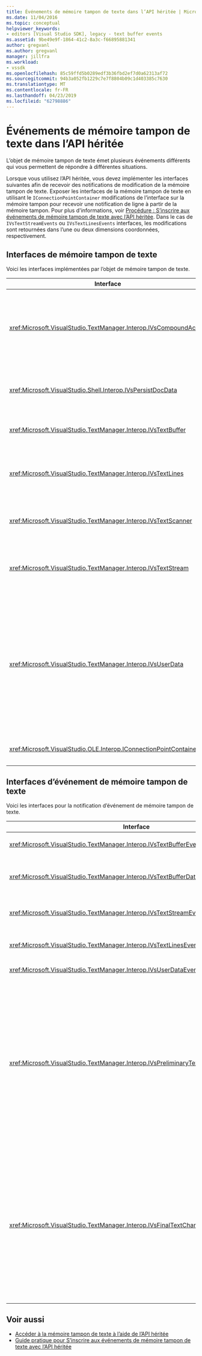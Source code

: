 ```yaml
---
title: Événements de mémoire tampon de texte dans l’API héritée | Microsoft Docs
ms.date: 11/04/2016
ms.topic: conceptual
helpviewer_keywords:
- editors [Visual Studio SDK], legacy - text buffer events
ms.assetid: 9be49e9f-1864-41c2-8a3c-f66895881341
author: gregvanl
ms.author: gregvanl
manager: jillfra
ms.workload:
- vssdk
ms.openlocfilehash: 85c59ffd5b0289edf3b36fbd2ef7d0a62313af72
ms.sourcegitcommit: 94b3a052fb1229c7e7f8804b09c1d403385c7630
ms.translationtype: MT
ms.contentlocale: fr-FR
ms.lasthandoff: 04/23/2019
ms.locfileid: "62798886"
---
```

# <a name="text-buffer-events-in-the-legacy-api"></a>Événements de mémoire tampon de texte dans l’API héritée
L’objet de mémoire tampon de texte émet plusieurs événements différents qui vous permettent de répondre à différentes situations.

 Lorsque vous utilisez l’API héritée, vous devez implémenter les interfaces suivantes afin de recevoir des notifications de modification de la mémoire tampon de texte. Exposer les interfaces de la mémoire tampon de texte en utilisant le `IConnectionPointContainer` modifications de l’interface sur la mémoire tampon pour recevoir une notification de ligne à partir de la mémoire tampon. Pour plus d'informations, voir [Procédure : S’inscrire aux événements de mémoire tampon de texte avec l’API héritée](../extensibility/how-to-register-for-text-buffer-events-with-the-legacy-api.md). Dans le cas de `IVsTextStreamEvents` ou `IVsTextLinesEvents` interfaces, les modifications sont retournées dans l’une ou deux dimensions coordonnées, respectivement.

## <a name="text-buffer-interfaces"></a>Interfaces de mémoire tampon de texte
 Voici les interfaces implémentées par l’objet de mémoire tampon de texte.

|Interface|Description|
|---------------|-----------------|
|<xref:Microsoft.VisualStudio.TextManager.Interop.IVsCompoundAction>|Permet la création d’actions composites (autrement dit, les actions qui sont regroupées dans une unité d’annulation/de rétablissement unique).|
|<xref:Microsoft.VisualStudio.Shell.Interop.IVsPersistDocData>|Active la persistance des données de document gérées par la mémoire tampon de texte.|
|<xref:Microsoft.VisualStudio.TextManager.Interop.IVsTextBuffer>|Fournit des services de base ; utilisé par de nombreux clients.|
|<xref:Microsoft.VisualStudio.TextManager.Interop.IVsTextLines>|Fournit lire et écrire des fonctionnalités à l’aide de coordonnées à deux dimensions. Hérite de `IVsTextBuffer`.|
|<xref:Microsoft.VisualStudio.TextManager.Interop.IVsTextScanner>|Offre un accès séquentiel, orienté flux et à du texte dans la mémoire tampon rapide.|
|<xref:Microsoft.VisualStudio.TextManager.Interop.IVsTextStream>|Fournit lire et écrire des fonctionnalités à l’aide des coordonnées unidimensionnelles. Hérite de `IVsTextBuffer`.|
|<xref:Microsoft.VisualStudio.TextManager.Interop.IVsUserData>|Fournit l’accès à une collection générique de propriétés. La propriété la plus importante est le nom ou le moniker, de la mémoire tampon. Vous pouvez stocker vos propres données aléatoires dans la mémoire tampon avec cette interface par la création d’un GUID et l’utiliser en tant que clé.|
|<xref:Microsoft.VisualStudio.OLE.Interop.IConnectionPointContainer>|Prend en charge les points de connexion pour les événements.|

## <a name="text-buffer-event-interfaces"></a>Interfaces d’événement de mémoire tampon de texte
 Voici les interfaces pour la notification d’événement de mémoire tampon de texte.

|Interface|Description|
|---------------|-----------------|
|<xref:Microsoft.VisualStudio.TextManager.Interop.IVsTextBufferEvents>|Avertit les clients lorsqu’un nouveau service de langage est associé à une mémoire tampon de texte.|
|<xref:Microsoft.VisualStudio.TextManager.Interop.IVsTextBufferDataEvents>|Avertit les clients lors de la mémoire tampon de texte est initialisée et lorsque des modifications sont apportées aux données dans la mémoire tampon de texte.|
|<xref:Microsoft.VisualStudio.TextManager.Interop.IVsTextStreamEvents>|Avertit les clients des modifications apportées à la mémoire tampon sous-jacente dans les coordonnées unidimensionnelles.|
|<xref:Microsoft.VisualStudio.TextManager.Interop.IVsTextLinesEvents>|Avertit les clients des modifications apportées à la mémoire tampon sous-jacente dans les coordonnées à deux dimensions.|
|<xref:Microsoft.VisualStudio.TextManager.Interop.IVsUserDataEvents>|Avertit les clients des modifications apportées aux données de l’utilisateur.|
|<xref:Microsoft.VisualStudio.TextManager.Interop.IVsPreliminaryTextChangeCommitEvents>|Avertit les clients du dernier mouvement de validation pour déclencher l’événement et fournit la plage de texte modifié. Le `IVsPreliminaryTextChangeCommitEvents` interface n’est pas déclenchée en réponse à annuler ou rétablir les commandes. Événements se déclenchent uniquement pour les mémoires tampons qui ont un gestionnaire d’annulation. `IVsPreliminaryTextChangeCommitEvents` est déclenché avant les autres événements, tels que de tabulation, afin de vous assurer que les autres événements ne modifient pas le texte avant que les modifications soient validées. Votre VSPackage doit surveiller un le `IVsPreliminaryTextChangeCommitEvents` interface ou le `IVsFinalTextChangeCommitEvents` interface, mais pas les deux.|
|<xref:Microsoft.VisualStudio.TextManager.Interop.IVsFinalTextChangeCommitEvents>|Avertit les clients du dernier mouvement de validation pour déclencher l’événement et fournit la plage de texte modifié. Le `IVsFinalTextChangeCommitEvents` interface n’est pas déclenchée en réponse à annuler ou rétablir les commandes. Événements se déclenchent uniquement pour les mémoires tampons qui ont un gestionnaire d’annulation. `IVsFinalTextChangeCommitEvents` est destiné uniquement par les services de langage ou d’autres objets qui ont un contrôle complet sur la modification. Votre VSPackage doit surveiller un le `IVsPreliminaryTextChangeCommitEvents` interface ou le `IVsFinalTextChangeCommitEvents` interface, mais pas les deux.|

## <a name="see-also"></a>Voir aussi

- [Accéder à la mémoire tampon de texte à l’aide de l’API héritée](../extensibility/accessing-the-text-buffer-by-using-the-legacy-api.md)
- [Guide pratique pour S’inscrire aux événements de mémoire tampon de texte avec l’API héritée](../extensibility/how-to-register-for-text-buffer-events-with-the-legacy-api.md)